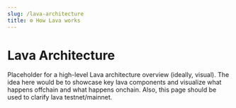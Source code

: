 ```yaml
---
slug: /lava-architecture
title: ⚙️ How Lava works
---
```


# **Lava Architecture**

Placeholder for a high-level Lava architecture overview (ideally, visual). The idea here would be to showcase key lava components and visualize what happens offchain and what happens onchain. Also, this page should be used to clarify lava testnet/mainnet.
